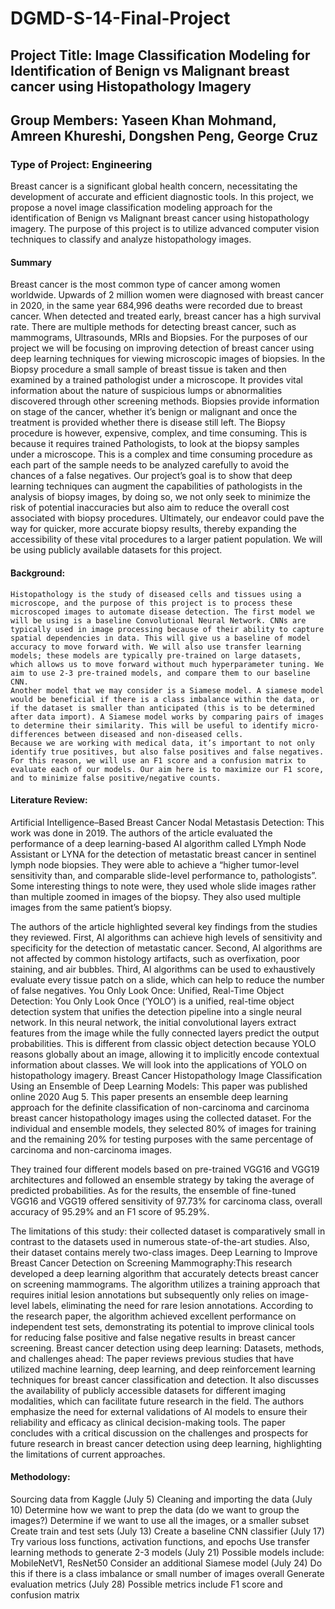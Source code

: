 # DGMD-S-14-Final-Project

## Project Title: Image Classification Modeling for Identification of Benign vs Malignant breast cancer using Histopathology Imagery

## Group Members: Yaseen Khan Mohmand, Amreen Khureshi, Dongshen Peng, George Cruz

### Type of Project: Engineering 

Breast cancer is a significant global health concern, necessitating the development of accurate and efficient diagnostic tools. In this project, we propose a novel image classification modeling approach for the identification of Benign vs Malignant breast cancer using histopathology imagery. The purpose of this project is to utilize advanced computer vision techniques to classify and analyze histopathology images. 


#### Summary

Breast cancer is the most common type of cancer among women worldwide. Upwards of 2 million women were diagnosed with breast cancer in 2020, in the same year 684,996 deaths were recorded due to breast cancer. When detected and treated early, breast cancer has a high survival rate. There are multiple methods for detecting breast cancer, such as mammograms, Ultrasounds, MRIs and Biopsies. For the purposes of our project we will be focusing on improving detection of breast cancer using deep learning techniques for viewing microscopic images of biopsies.
In the Biopsy procedure a small sample of breast tissue is taken and then examined by a trained pathologist under a microscope. It provides vital information about the nature of suspicious lumps or abnormalities discovered through other screening methods. Biopsies provide information on stage of the cancer, whether it’s benign or malignant and once the treatment is provided whether there is disease still left. 
The Biopsy procedure is however, expensive, complex, and time consuming. This is because it requires trained Pathologists, to look at the biopsy samples under a microscope. This is a complex and time consuming procedure as each part of the sample needs to be analyzed carefully to avoid the chances of a false negatives.
Our project’s goal is to show that deep learning techniques can augment the capabilities of pathologists in the analysis of biopsy images, by doing so, we not only seek to minimize the risk of potential inaccuracies but also aim to reduce the overall cost associated with biopsy procedures. Ultimately, our endeavor could pave the way for quicker, more accurate biopsy results, thereby expanding the accessibility of these vital procedures to a larger patient population. We will be using publicly available datasets for this project.

#### Background: 

	Histopathology is the study of diseased cells and tissues using a microscope, and the purpose of this project is to process these microscoped images to automate disease detection. The first model we will be using is a baseline Convolutional Neural Network. CNNs are typically used in image processing because of their ability to capture spatial dependencies in data. This will give us a baseline of model accuracy to move forward with. We will also use transfer learning models; these models are typically pre-trained on large datasets, which allows us to move forward without much hyperparameter tuning. We aim to use 2-3 pre-trained models, and compare them to our baseline CNN.
	Another model that we may consider is a Siamese model. A siamese model would be beneficial if there is a class imbalance within the data, or if the dataset is smaller than anticipated (this is to be determined after data import). A Siamese model works by comparing pairs of images to determine their similarity. This will be useful to identify micro-differences between diseased and non-diseased cells. 
	Because we are working with medical data, it’s important to not only identify true positives, but also false positives and false negatives. For this reason, we will use an F1 score and a confusion matrix to evaluate each of our models. Our aim here is to maximize our F1 score, and to minimize false positive/negative counts.

#### Literature Review:
Artificial Intelligence–Based Breast Cancer Nodal Metastasis Detection: This work was done in 2019. The authors of the article evaluated the performance of a deep learning-based AI algorithm called LYmph Node Assistant or LYNA for the detection of metastatic breast cancer in sentinel lymph node biopsies. They were able to achieve a “higher tumor-level sensitivity than, and comparable slide-level performance to, pathologists”. Some interesting things to note were, they used whole slide images rather than multiple zoomed in images of the biopsy. They also used multiple images from the same patient’s biopsy.

The authors of the article highlighted several key findings from the studies they reviewed. First, AI algorithms can achieve high levels of sensitivity and specificity for the detection of metastatic cancer. Second, AI algorithms are not affected by common histology artifacts, such as overfixation, poor staining, and air bubbles. Third, AI algorithms can be used to exhaustively evaluate every tissue patch on a slide, which can help to reduce the number of false negatives.
You Only Look Once: Unified, Real-Time Object Detection: You Only Look Once (‘YOLO’) is a unified, real-time object detection system that unifies the detection pipeline into a single neural network. In this neural network, the initial convolutional layers extract features from the image while the fully connected layers predict the output probabilities. This is different from classic object detection because YOLO reasons globally about an image, allowing it to implicitly encode contextual information about classes. We will look into the applications of YOLO on histopathology imagery.
Breast Cancer Histopathology Image Classification Using an Ensemble of Deep Learning Models: This paper was published online 2020 Aug 5. This paper presents an ensemble deep learning approach for the definite classification of non-carcinoma and carcinoma breast cancer histopathology images using the collected dataset. For the individual and ensemble models, they selected 80% of images for training and the remaining 20% for testing purposes with the same percentage of carcinoma and non-carcinoma images.

They trained four different models based on pre-trained VGG16 and VGG19 architectures and followed an ensemble strategy by taking the average of predicted probabilities. As for the results, the ensemble of fine-tuned VGG16 and VGG19 offered sensitivity of 97.73% for carcinoma class, overall accuracy of 95.29% and an F1 score of 95.29%. 

The limitations of this study: their collected dataset is comparatively small in contrast to the datasets used in numerous state-of-the-art studies. Also, their dataset contains merely two-class images. 
Deep Learning to Improve Breast Cancer Detection on Screening Mammography:This research developed a deep learning algorithm that accurately detects breast cancer on screening mammograms. The algorithm utilizes a training approach that requires initial lesion annotations but subsequently only relies on image-level labels, eliminating the need for rare lesion annotations. According to the research paper, the algorithm achieved excellent performance on independent test sets, demonstrating its potential to improve clinical tools for reducing false positive and false negative results in breast cancer screening.
Breast cancer detection using deep learning: Datasets, methods, and challenges ahead: The paper reviews previous studies that have utilized machine learning, deep learning, and deep reinforcement learning techniques for breast cancer classification and detection. It also discusses the availability of publicly accessible datasets for different imaging modalities, which can facilitate future research in the field. The authors emphasize the need for external validations of AI models to ensure their reliability and efficacy as clinical decision-making tools. The paper concludes with a critical discussion on the challenges and prospects for future research in breast cancer detection using deep learning, highlighting the limitations of current approaches.


#### Methodology:

Sourcing data from Kaggle (July 5)
Cleaning and importing the data (July 10)
Determine how we want to prep the data (do we want to group the images?)
Determine if we want to use all the images, or a smaller subset
Create train and test sets (July 13)
Create a baseline CNN classifier (July 17)
Try various loss functions, activation functions, and epochs
Use transfer learning methods to generate 2-3 models (July 21)
Possible models include: MobileNetV1, ResNet50
Consider an additional Siamese model (July 24)
Do this if there is a class imbalance or small number of images overall
Generate evaluation metrics (July 28)
Possible metrics include F1 score and confusion matrix
